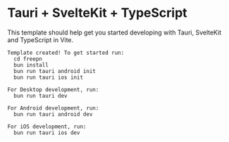 # Tauri + SvelteKit + TypeScript

This template should help get you started developing with Tauri, SvelteKit and TypeScript in Vite.

```
Template created! To get started run:
  cd freepn
  bun install
  bun run tauri android init
  bun run tauri ios init

For Desktop development, run:
  bun run tauri dev

For Android development, run:
  bun run tauri android dev

For iOS development, run:
  bun run tauri ios dev
```
